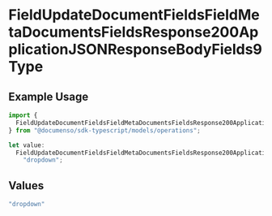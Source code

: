 # FieldUpdateDocumentFieldsFieldMetaDocumentsFieldsResponse200ApplicationJSONResponseBodyFields9Type

## Example Usage

```typescript
import {
  FieldUpdateDocumentFieldsFieldMetaDocumentsFieldsResponse200ApplicationJSONResponseBodyFields9Type,
} from "@documenso/sdk-typescript/models/operations";

let value:
  FieldUpdateDocumentFieldsFieldMetaDocumentsFieldsResponse200ApplicationJSONResponseBodyFields9Type =
    "dropdown";
```

## Values

```typescript
"dropdown"
```